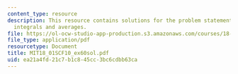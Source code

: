 ```yaml
---
content_type: resource
description: This resource contains solutions for the problem statements related to
  integrals and averages.
file: https://ol-ocw-studio-app-production.s3.amazonaws.com/courses/18-01sc-single-variable-calculus-fall-2010/ea21a4fd21c7b1c845cc3bc6cdbb63ca_MIT18_01SCF10_ex60sol.pdf
file_type: application/pdf
resourcetype: Document
title: MIT18_01SCF10_ex60sol.pdf
uid: ea21a4fd-21c7-b1c8-45cc-3bc6cdbb63ca
---
```

